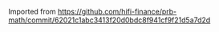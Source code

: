 Imported from https://github.com/hifi-finance/prb-math/commit/62021c1abc3413f20d0bdc8f941cf9f21d5a7d2d
